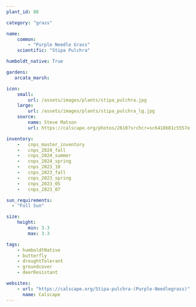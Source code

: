 ```yaml
---
plant_id: 88

category: "grass"

name: 
    common: 
        - "Purple Needle Grass"  
    scientific: "Stipa Pulchra" 

humboldt_native: True

gardens:
   arcata_marsh:  

icon: 
    small: 
        url: /assets/images/plants/stipa_pulchra.jpg 
    large: 
        url: /assets/images/plants/stipa_pulchra_lg.jpg 
    source: 
        name: Steve Matson 
        url: https://calscape.org/photos/2610?srchcr=sc6418b81c5557e

inventory: 
    -   cnps_master_inventory
    -   cnps_2024_fall
    -   cnps_2024_summer
    -   cnps_2024_spring
    -   cnps_2023_10
    -   cnps_2023_fall
    -   cnps_2023_spring
    -   cnps_2023_05 
    -   cnps_2023_07 

sun_requirements:
  - "Full Sun"

size:
    height: 
        min: 3.3
        max: 3.3

tags:   
    - humboldtNative
    - butterfly
    - droughtTolerant
    - groundcover
    - deerResistant

websites:
    - url: "https://calscape.org/Stipa-pulchra-(Purple-Needlegrass)"
      name: Calscape
---
```

